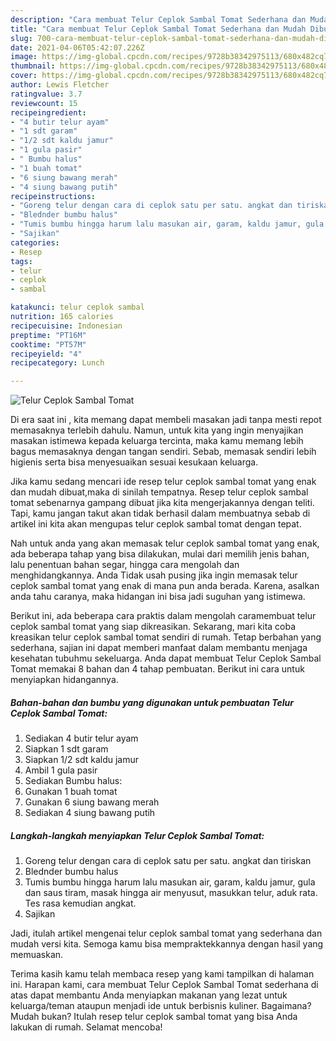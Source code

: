 ```yaml
---
description: "Cara membuat Telur Ceplok Sambal Tomat Sederhana dan Mudah Dibuat"
title: "Cara membuat Telur Ceplok Sambal Tomat Sederhana dan Mudah Dibuat"
slug: 700-cara-membuat-telur-ceplok-sambal-tomat-sederhana-dan-mudah-dibuat
date: 2021-04-06T05:42:07.226Z
image: https://img-global.cpcdn.com/recipes/9728b38342975113/680x482cq70/telur-ceplok-sambal-tomat-foto-resep-utama.jpg
thumbnail: https://img-global.cpcdn.com/recipes/9728b38342975113/680x482cq70/telur-ceplok-sambal-tomat-foto-resep-utama.jpg
cover: https://img-global.cpcdn.com/recipes/9728b38342975113/680x482cq70/telur-ceplok-sambal-tomat-foto-resep-utama.jpg
author: Lewis Fletcher
ratingvalue: 3.7
reviewcount: 15
recipeingredient:
- "4 butir telur ayam"
- "1 sdt garam"
- "1/2 sdt kaldu jamur"
- "1 gula pasir"
- " Bumbu halus"
- "1 buah tomat"
- "6 siung bawang merah"
- "4 siung bawang putih"
recipeinstructions:
- "Goreng telur dengan cara di ceplok satu per satu. angkat dan tiriskan"
- "Blednder bumbu halus"
- "Tumis bumbu hingga harum lalu masukan air, garam, kaldu jamur, gula dan saus tiram, masak hingga air menyusut, masukkan telur, aduk rata. Tes rasa kemudian angkat."
- "Sajikan"
categories:
- Resep
tags:
- telur
- ceplok
- sambal

katakunci: telur ceplok sambal 
nutrition: 165 calories
recipecuisine: Indonesian
preptime: "PT16M"
cooktime: "PT57M"
recipeyield: "4"
recipecategory: Lunch

---
```



![Telur Ceplok Sambal Tomat](https://img-global.cpcdn.com/recipes/9728b38342975113/680x482cq70/telur-ceplok-sambal-tomat-foto-resep-utama.jpg)

Di era  saat ini , kita memang dapat membeli masakan jadi tanpa mesti repot memasaknya terlebih dahulu. Namun, untuk kita yang ingin menyajikan masakan istimewa kepada keluarga tercinta, maka kamu memang lebih bagus memasaknya dengan tangan sendiri. Sebab, memasak sendiri lebih higienis serta bisa menyesuaikan sesuai kesukaan keluarga.

Jika kamu sedang mencari ide resep telur ceplok sambal tomat yang enak dan mudah dibuat,maka di sinilah tempatnya. Resep telur ceplok sambal tomat  sebenarnya gampang dibuat jika kita mengerjakannya dengan teliti. Tapi, kamu jangan takut akan tidak berhasil dalam membuatnya 
sebab di artikel ini kita akan mengupas telur ceplok sambal tomat dengan tepat.  



Nah untuk anda yang akan memasak telur ceplok sambal tomat yang enak, ada beberapa tahap yang bisa dilakukan, mulai dari memilih jenis bahan, lalu penentuan bahan segar, hingga cara mengolah dan menghidangkannya. Anda Tidak usah pusing jika ingin memasak telur ceplok sambal tomat yang enak di mana pun anda berada. Karena, asalkan anda  tahu caranya, maka hidangan ini bisa jadi suguhan yang istimewa.

Berikut ini, ada beberapa cara praktis  dalam mengolah caramembuat telur ceplok sambal tomat yang siap dikreasikan. Sekarang, mari kita coba kreasikan telur ceplok sambal tomat sendiri di rumah. Tetap berbahan yang sederhana, sajian ini dapat memberi manfaat dalam membantu menjaga kesehatan tubuhmu sekeluarga. Anda dapat membuat Telur Ceplok Sambal Tomat memakai 8 bahan dan 4 tahap pembuatan. Berikut ini cara untuk menyiapkan hidangannya.

<!--inarticleads1-->

##### Bahan-bahan dan bumbu yang digunakan untuk pembuatan Telur Ceplok Sambal Tomat:

1. Sediakan 4 butir telur ayam
1. Siapkan 1 sdt garam
1. Siapkan 1/2 sdt kaldu jamur
1. Ambil 1 gula pasir
1. Sediakan  Bumbu halus:
1. Gunakan 1 buah tomat
1. Gunakan 6 siung bawang merah
1. Sediakan 4 siung bawang putih




<!--inarticleads2-->

##### Langkah-langkah menyiapkan Telur Ceplok Sambal Tomat:

1. Goreng telur dengan cara di ceplok satu per satu. angkat dan tiriskan
1. Blednder bumbu halus
1. Tumis bumbu hingga harum lalu masukan air, garam, kaldu jamur, gula dan saus tiram, masak hingga air menyusut, masukkan telur, aduk rata. Tes rasa kemudian angkat.
1. Sajikan




Jadi, itulah artikel mengenai  telur ceplok sambal tomat  yang sederhana dan mudah versi kita. Semoga kamu bisa mempraktekkannya dengan hasil yang memuaskan. 

Terima kasih kamu telah membaca resep yang kami tampilkan di halaman ini. Harapan kami, cara membuat  Telur Ceplok Sambal Tomat sederhana di atas dapat membantu Anda menyiapkan makanan yang lezat untuk keluarga/teman ataupun menjadi ide untuk berbisnis kuliner. Bagaimana? Mudah bukan? Itulah resep telur ceplok sambal tomat yang bisa Anda lakukan di rumah. Selamat mencoba!

